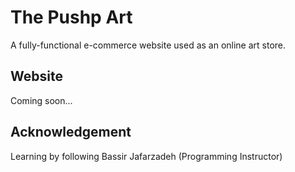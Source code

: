 # The Pushp Art
A fully-functional e-commerce website used as an online art store. 

## Website
Coming soon...

## Acknowledgement
Learning by following Bassir Jafarzadeh (Programming Instructor)
